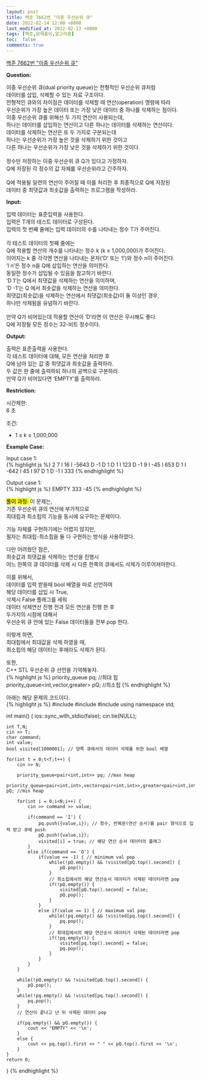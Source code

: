 ```yaml
---
layout: post
title: 백준 7662번 "이중 우선순위 큐"
date: 2022-02-14 12:00 +0800
last_modified_at: 2022-02-13 +0800
tags: [백준,문제풀이,알고리즘]
toc:  false
comments: true
---
```


[백준 7662번 "이중 우선순위 큐"](https://www.acmicpc.net/problem/7662)<br>

<strong>Question:</strong>  

이중 우선순위 큐(dual priority queue)는 전형적인 우선순위 큐처럼 <br>
데이터를 삽입, 삭제할 수 있는 자료 구조이다. <br>
전형적인 큐와의 차이점은 데이터를 삭제할 때 연산(operation) 명령에 따라 <br>
우선순위가 가장 높은 데이터 또는 가장 낮은 데이터 중 하나를 삭제하는 점이다. <br>
이중 우선순위 큐를 위해선 두 가지 연산이 사용되는데, <br>
하나는 데이터를 삽입하는 연산이고 다른 하나는 데이터를 삭제하는 연산이다. <br>
데이터를 삭제하는 연산은 또 두 가지로 구분되는데 <br>
하나는 우선순위가 가장 높은 것을 삭제하기 위한 것이고 <br>
다른 하나는 우선순위가 가장 낮은 것을 삭제하기 위한 것이다. <br>
<br>
정수만 저장하는 이중 우선순위 큐 Q가 있다고 가정하자. <br>
Q에 저장된 각 정수의 값 자체를 우선순위라고 간주하자. <br>
<br>
Q에 적용될 일련의 연산이 주어질 때 이를 처리한 후 최종적으로 Q에 저장된 <br>
데이터 중 최댓값과 최솟값을 출력하는 프로그램을 작성하라. <br>

<strong>Input:</strong>  

입력 데이터는 표준입력을 사용한다. <br>
입력은 T개의 테스트 데이터로 구성된다. <br>
입력의 첫 번째 줄에는 입력 데이터의 수를 나타내는 정수 T가 주어진다. <br>
<br>
각 테스트 데이터의 첫째 줄에는 <br>
Q에 적용할 연산의 개수를 나타내는 정수 k (k ≤ 1,000,000)가 주어진다. <br>
이어지는 k 줄 각각엔 연산을 나타내는 문자(‘D’ 또는 ‘I’)와 정수 n이 주어진다. <br>
‘I n’은 정수 n을 Q에 삽입하는 연산을 의미한다. <br>
동일한 정수가 삽입될 수 있음을 참고하기 바란다. <br>
‘D 1’는 Q에서 최댓값을 삭제하는 연산을 의미하며, <br>
‘D -1’는 Q 에서 최솟값을 삭제하는 연산을 의미한다. <br>
최댓값(최솟값)을 삭제하는 연산에서 최댓값(최솟값)이 둘 이상인 경우, <br>
하나만 삭제됨을 유념하기 바란다.<br>
<br>
만약 Q가 비어있는데 적용할 연산이 ‘D’라면 이 연산은 무시해도 좋다. <br>
Q에 저장될 모든 정수는 32-비트 정수이다. <br>

<strong>Output:</strong>  


출력은 표준출력을 사용한다. <br>
각 테스트 데이터에 대해, 모든 연산을 처리한 후 <br>
Q에 남아 있는 값 중 최댓값과 최솟값을 출력하라. <br>
두 값은 한 줄에 출력하되 하나의 공백으로 구분하라. <br>
만약 Q가 비어있다면 ‘EMPTY’를 출력하라. <br>


<strong>Restriction:</strong>  


시간제한:<br>
6 초 <br>

조건: <br>
<ul>
<li>
1 ≤ k ≤ 1,000,000 
</li>
</ul>

<strong>Example Case:</strong>   

Input case 1: <br>
{% highlight js %}
2
7
I 16
I -5643
D -1
D 1
D 1
I 123
D -1
9
I -45
I 653
D 1
I -642
I 45
I 97
D 1
D -1
I 333
{% endhighlight %}

Output case 1: <br>
{% highlight js %}
EMPTY
333 -45
{% endhighlight %}  


<mark>풀이 과정:</mark>
이 문제는,<br>
기존 우선순위 큐의 연산에 부가적으로 <br>
최대힙과 최소힙의 기능을 동시에 요구하는 문제이다. <br>
<p>

기능 자체를 구현하기에는 어렵지 않지만,  <br>
필자는 최대힙-최소힙을 둘 다 구현하는 방식을 사용하였다.<br>
<p>

다만 어려웠던 점은, <br>
최솟값과 최댓값을 삭제하는 연산을 진행시 <br>
어느 한쪽의 큐 데이터를 삭제 시 다른 한쪽의 큐에서도 삭제가 이루어져야한다.<br>
<p>

이를 위해서,  <br>
데이터를 입력 받을때 bool 배열을 따로 선언하여<br>
해당 데이터를 삽입 시 True,<br>
삭제시 False 플래그를 세워<br>
데이터 삭제연산 진행 전과 모든 연산을 진행 한 후 <br>
두가지의 시점에 대해서 <br>
우선순위 큐 안에 있는 False 데이터들을 전부 pop 한다.<br>
<p>

이렇게 하면,<br>
최대힙에서 최대값을 삭제 하였을 때,<br>
최소힙의 해당 데이터는 후에라도 삭제가 된다.<br>
<p>

또한,<br>
C++ STL 우선순위 큐 선언을 기억해놓자.<br>
{% highlight js %}
priority_queue<int> pq; //최대 힙
priority_queue<int,vector<int>,greater<int>> pQ; //최소힙
{% endhighlight %}  
<p>

아래는 해당 문제의 코드이다.<br>
{% highlight js %}
#include <iostream>
#include <map>
#include <queue>
using namespace std;

int main() {
    ios::sync_with_stdio(false);
    cin.tie(NULL);

    int T,N;
    cin >> T;
    char command;
    int value;
    bool visited[1000001]; // 양쪽 큐에서의 데이터 삭제를 위한 bool 배열

    for(int t = 0;t<T;t++) {
        cin >> N;

        priority_queue<pair<int,int>> pq; //max heap
        priority_queue<pair<int,int>,vector<pair<int,int>>,greater<pair<int,int>>> pQ; //min heap

        for(int i = 0;i<N;i++) {
            cin >> command >> value;

            if(command == 'I') {
                pq.push({value,i}); // 정수, 반복문(연산 순서)를 pair 형식으로 입력 받고 큐에 push
                pQ.push({value,i});
                visited[i] = true; // 해당 연산 순서 데이터의 플래그
            }
            else if(command == 'D') {
                if(value == -1) { // minimum val pop
                    while(!pQ.empty() && !visited[pQ.top().second]) {
                        pQ.pop();
                    }
                    // 최소힙에서의 해당 연산순서 데이터가 삭제된 데이터라면 pop
                    if(!pQ.empty()) { 
                        visited[pQ.top().second] = false;
                        pQ.pop();
                    }
                }
                else if(value == 1) { // maximum val pop
                    while(!pq.empty() && !visited[pq.top().second]) {
                        pq.pop();
                    }
                    // 최대힙에서의 해당 연산순서 데이터가 삭제된 데이터라면 pop
                    if(!pq.empty()) {
                        visited[pq.top().second] = false;
                        pq.pop();
                    }
                }
            }
        }

        while(!pQ.empty() && !visited[pQ.top().second]) {
            pQ.pop();
        }
        while(!pq.empty() && !visited[pq.top().second]) {
            pq.pop();
        }
        // 연산이 끝나고 난 뒤 삭제된 데이터 pop

        if(pq.empty() && pQ.empty()) {
            cout << "EMPTY" << '\n';
        }
        else {
            cout << pq.top().first << " " << pQ.top().first << '\n';
        }
    }
    return 0;
}
{% endhighlight %}  